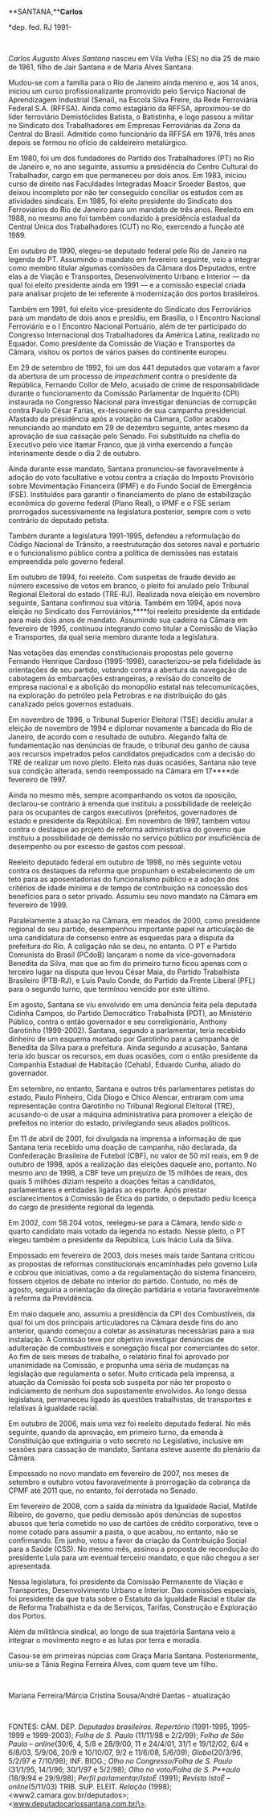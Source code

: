 **SANTANA,****Carlos**

\*dep. fed. RJ 1991-

 

*Carlos Augusto Alves Santana* nasceu em Vila Velha (ES) no dia 25 de
maio de 1961, filho de Jair Santana e de Maria Alves Santana.

Mudou-se com a família para o Rio de Janeiro ainda menino e, aos 14
anos, iniciou um curso profissionalizante promovido pelo Serviço
Nacional de Aprendizagem Industrial (Senai), na Escola Silva Freire, da
Rede Ferroviária Federal S.A. (RFFSA). Ainda como estagiário da RFFSA,
aproximou-se do líder ferroviário Demistóclides Batista, o Batistinha, e
logo passou a militar no Sindicato dos Trabalhadores em Empresas
Ferroviárias da Zona da Central do Brasil. Admitido como funcionário da
RFFSA em 1976, três anos depois se formou no ofício de caldeireiro
metalúrgico.

Em 1980, foi um dos fundadores do Partido dos Trabalhadores (PT) no Rio
de Janeiro e, no ano seguinte, assumiu a presidência do Centro Cultural
do Trabalhador, cargo em que permaneceu por dois anos. Em 1983, iniciou
curso de direito nas Faculdades Integradas Moacir Sroeder Bastos, que
deixou incompleto por não ter conseguido conciliar os estudos com as
atividades sindicais. Em 1985, foi eleito presidente do Sindicato dos
Ferroviários do Rio de Janeiro para um mandato de três anos. Reeleito em
1988, no mesmo ano foi também conduzido à presidência estadual da
Central Única dos Trabalhadores (CUT) no Rio, exercendo a função até
1989.

Em outubro de 1990, elegeu-se deputado federal pelo Rio de Janeiro na
legenda do PT. Assumindo o mandato em fevereiro seguinte, veio a
integrar como membro titular algumas comissões da Câmara dos Deputados,
entre elas a de Viação e Transportes, Desenvolvimento Urbano e Interior
— da qual foi eleito presidente ainda em 1991 — e a comissão especial
criada para analisar projeto de lei referente à modernização dos portos
brasileiros.

Também em 1991, foi eleito vice-presidente do Sindicato dos Ferroviários
para um mandato de dois anos e presidiu, em Brasília, o I Encontro
Nacional Ferroviário e o I Encontro Nacional Portuário, além de ter
participado do Congresso Internacional dos Trabalhadores da América
Latina, realizado no Equador. Como presidente da Comissão de Viação e
Transportes da Câmara, visitou os portos de vários países do continente
europeu.

Em 29 de setembro de 1992, foi um dos 441 deputados que votaram a favor
da abertura de um processo de *impeachment* contra o presidente da
República, Fernando Collor de Melo, acusado de crime de responsabilidade
durante o funcionamento da Comissão Parlamentar de Inquérito (CPI)
instaurada no Congresso Nacional para investigar denúncias de corrupção
contra Paulo César Farias, ex-tesoureiro de sua campanha presidencial.
Afastado da presidência após a votação na Câmara, Collor acabou
renunciando ao mandato em 29 de dezembro seguinte, antes mesmo da
aprovação de sua cassação pelo Senado. Foi substituído na chefia do
Executivo pelo vice Itamar Franco, que já vinha exercendo a função
interinamente desde o dia 2 de outubro.

Ainda durante esse mandato, Santana pronunciou-se favoravelmente à
adoção do voto facultativo e votou contra a criação do Imposto
Provisório sobre Movimentação Financeira (IPMF) e do Fundo Social de
Emergência (FSE). Instituídos para garantir o financiamento do plano de
estabilização econômica do governo federal (Plano Real), o IPMF e o FSE
seriam prorrogados sucessivamente na legislatura posterior, sempre com o
voto contrário do deputado petista.

Também durante a legislatura 1991-1995, defendeu a reformulação do
Código Nacional de Trânsito, a reestruturação dos setores naval e
portuário e o funcionalismo público contra a política de demissões nas
estatais empreendida pelo governo federal.

Em outubro de 1994, foi reeleito. Com suspeitas de fraude devido ao
número excessivo de votos em branco, o pleito foi anulado pelo Tribunal
Regional Eleitoral do estado (TRE-RJ). Realizada nova eleição em
novembro seguinte, Santana confirmou sua vitória. Também em 1994, após
nova eleição no Sindicato dos Ferroviários,****foi reeleito presidente
da entidade para mais dois anos de mandato. Assumindo sua cadeira na
Câmara em fevereiro de 1995, continuou integrando como titular a
Comissão de Viação e Transportes, da qual seria membro durante toda a
legislatura.

Nas votações das emendas constitucionais propostas pelo governo Fernando
Henrique Cardoso (1995-1998), caracterizou-se pela fidelidade às
orientações de seu partido, votando contra a abertura da navegação de
cabotagem às embarcações estrangeiras, a revisão do conceito de empresa
nacional e a abolição do monopólio estatal nas telecomunicações, na
exploração do petróleo pela Petrobras e na distribuição do gás
canalizado pelos governos estaduais.

Em novembro de 1996, o Tribunal Superior Eleitoral (TSE) decidiu anular
a eleição de novembro de 1994 e diplomar novamente a bancada do Rio de
Janeiro, de acordo com o resultado de outubro. Alegando falta de
fundamentação nas denúncias de fraude, o tribunal deu ganho de causa aos
recursos impetrados pelos candidatos prejudicados com a decisão do TRE
de realizar um novo pleito. Eleito nas duas ocasiões, Santana não teve
sua condição alterada, sendo reempossado na Câmara em 17****de fevereiro
de 1997.

Ainda no mesmo mês, sempre acompanhando os votos da oposição,
declarou-se contrário à emenda que instituiu a possibilidade de
reeleição para os ocupantes de cargos executivos (prefeitos,
governadores de estado e presidente da República). Em novembro de 1997,
também votou contra o destaque ao projeto de reforma administrativa do
governo que instituiu a possibilidade de demissão no serviço público por
insuficiência de desempenho ou por excesso de gastos com pessoal.

Reeleito deputado federal em outubro de 1998, no mês seguinte votou
contra os destaques da reforma que propunham o estabelecimento de um
teto para as aposentadorias do funcionalismo público e a adoção dos
critérios de idade mínima e de tempo de contribuição na concessão dos
benefícios para o setor privado. Assumiu seu novo mandato na Câmara em
fevereiro de 1999.

Paralelamente à atuação na Câmara, em meados de 2000, como presidente
regional do seu partido, desempenhou importante papel na articulação de
uma candidatura de consenso entre as esquerdas para a disputa da
prefeitura do Rio. A coligação não se deu, no entanto. O PT e Partido
Comunista do Brasil (PCdoB) lançaram o nome da vice-governadora Benedita
da Silva, mas que ao fim do primeiro turno ficou apenas com o terceiro
lugar na disputa que levou César Maia, do Partido Trabalhista Brasileiro
(PTB-RJ), e Luís Paulo Conde, do Partido da Frente Liberal (PFL) para o
segundo turno, que terminou vencido por este último.

Em agosto, Santana se viu envolvido em uma denúncia feita pela deputada
Cidinha Campos, do Partido Democrático Trabalhista (PDT), ao Ministério
Público, contra o então governador e seu correligionário, Anthony
Garotinho (1999-2002). Santana, segundo a parlamentar, teria recebido
dinheiro de um esquema montado por Garotinho para a campanha de Benedita
da Silva para a prefeitura. Ainda segundo a acusação, Santana teria ido
buscar os recursos, em duas ocasiões, com o então presidente da
Companhia Estadual de Habitação (Cehab), Eduardo Cunha, aliado do
governador.

Em setembro, no entanto, Santana e outros três parlamentares petistas do
estado, Paulo Pinheiro, Cida Diogo e Chico Alencar, entraram com uma
representação contra Garotinho no Tribunal Regional Eleitoral (TRE),
acusando-o de usar a máquina administrativa para promover a eleição de
prefeitos no interior do estado, privilegiando seus aliados políticos.

Em 11 de abril de 2001, foi divulgada na imprensa a informação de que
Santana teria recebido uma doação de campanha, não declarada, da
Confederação Brasileira de Futebol (CBF), no valor de 50 mil reais, em 9
de outubro de 1998, após a realização das eleições daquele ano,
portanto. No mesmo ano de 1998, a CBF teve um prejuízo de 15 milhões de
reais, dos quais 5 milhões diziam respeito a doações feitas a
candidatos, parlamentares e entidades ligadas ao esporte. Após prestar
esclarecimentos à Comissão de Ética do partido, o deputado pediu licença
do cargo de presidente regional da legenda.

Em 2002, com 58.204 votos, reelegeu-se para a Câmara, tendo sido o
quarto candidato mais votado da legenda no estado. Nesse pleito, o PT
elegeu também o presidente da República, Luís Inácio Lula da Silva.

Empossado em fevereiro de 2003, dois meses mais tarde Santana criticou
as propostas de reformas constitucionais encaminhadas pelo governo Lula
e cobrou que iniciativas, como a da regulamentação do sistema
financeiro, fossem objetos de debate no interior do partido. Contudo, no
mês de agosto, seguiria a orientação da direção partidária e votaria
favoravelmente à reforma da Previdência.

Em maio daquele ano, assumiu a presidência da CPI dos Combustíveis, da
qual foi um dos principais articuladores na Câmara desde fins do ano
anterior, quando começou a coletar as assinaturas necessárias para a sua
instalação. A Comissão teve por objetivo investigar denúncias de
adulteração de combustíveis e sonegação fiscal por comerciantes do
setor. Ao fim de seis meses de trabalho, o relatório final foi aprovado
por unanimidade na Comissão, e propunha uma séria de mudanças na
legislação que regulamenta o setor. Muito criticada pela imprensa, a
atuação da Comissão foi posta sob suspeita por não ter proposto o
indiciamento de nenhum dos supostamente envolvidos. Ao longo dessa
legislatura, permaneceu ligado às questões trabalhistas, de transportes
e relativas à igualdade racial.

Em outubro de 2006, mais uma vez foi reeleito deputado federal. No mês
seguinte, quando da aprovação, em primeiro turno, da emenda à
Constituição que extinguiria o voto secreto no Legislativo, inclusive em
sessões para cassação de mandato, Santana esteve ausente do plenário da
Câmara.

Empossado no novo mandato em fevereiro de 2007, nos meses de setembro e
outubro votou favoravelmente à prorrogação da cobrança da CPMF até 2011
que, no entanto, foi derrotada no Senado.

Em fevereiro de 2008, com a saída da ministra da Igualdade Racial,
Matilde Ribeiro, do governo, que pediu demissão após denúncias de
supostos abusos que teria cometido no uso de cartões de crédito
corporativo, teve o nome cotado para assumir a pasta, o que acabou, no
entanto, não se confirmando. Em junho, votou a favor da criação da
Contribuição Social para a Saúde (CSS). No mesmo mês, assinou a proposta
de recondução do presidente Lula para um eventual terceiro mandato, e
que não chegou a ser apresentada.

Nessa legislatura, foi presidente da Comissão Permanente de Viação e
Transportes, Desenvolvimento Urbano e Interior. Das comissões especiais,
foi presidente da que trata sobre o Estatuto da Igualdade Racial e
titular da de Reforma Trabalhista e da de Serviços, Tarifas, Construção
e Exploração dos Portos.

Além da militância sindical, ao longo de sua trajetória Santana veio a
integrar o movimento negro e as lutas por terra e moradia.

Casou-se em primeiras núpcias com Graça Maria Santana. Posteriormente,
uniu-se a Tânia Regina Ferreira Alves, com quem teve um filho.

 

Mariana Ferreira/Márcia Cristina Sousa/André Dantas - atualização

 

FONTES: CÂM. DEP. *Deputados brasileiros. Repertório* (1991-1995,
1995-1999 e 1999-2003); *Folha de S.* *Paulo* (11/11/98 e 2/2/99);
*Folha de São Paulo – online*(30/6, 4, 5/8 e 28/9/00, 11 e 24/4/01, 31/1
e 19/12/02, 6/4 e 6/8/03, 5/9/06, 20/9 e 10/10/07, 9/2 e 11/6/08,
5/6/09); *Globo*(20/3/96, 5/2/97 e 7/10/98); INF. BIOG.; *Olho no
Congresso/Folha de S. Paulo* (31/1/95, 14/1/96; 30/1/97 e 5/2/98); *Olho
no voto/Folha de S. P**aulo* (18/9/94 e 29/9/98); *Perfil
parlamentar/IstoÉ* (1991); *Revista IstoÉ – online*(5/11/03) TRIB. SUP.
ELEIT. *Relação* (1998); \<www2.camara.gov.br/deputados\>;
\<www.deputadocarlossantana.com.br/\>.

 

 

 

 

 
